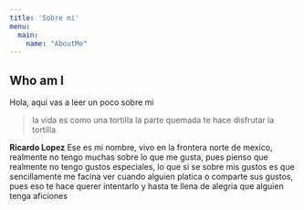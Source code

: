 ```yaml
---
title: 'Sobre mi'
menu:
  main:
    name: "AboutMe"
---
```


## Who am I

Hola, aquí vas a leer un poco sobre mi 

> la vida es como una tortilla la parte quemada te hace disfrutar la tortilla

**Ricardo Lopez** Ese es mi nombre, vivo en la frontera norte de mexico, realmente
no tengo muchas sobre lo que me gusta, pues pienso que realmente no tengo gustos
especiales, lo que si se sobre mis gustos es que sencillamente me facina ver cuando
alguien platica o comparte sus gustos, pues eso te hace querer intentarlo
y hasta te llena de alegria que alguien tenga aficiones 

